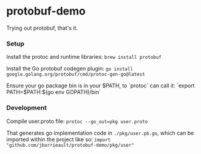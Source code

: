 # protobuf-demo

Trying out protobuf, that's it.

### Setup

Install the protoc and runtime libraries:
`brew install protobuf`

Install the Go protobuf codegen plugin:
`go install google.golang.org/protobuf/cmd/protoc-gen-go@latest`

Ensure your go package bin is in your $PATH, to `protoc` can call it:
`export PATH=$PATH:$(go env GOPATH)/bin`

### Development

Compile user.proto file:
`protoc --go_out=pkg user.proto`

That generates go implementation code in `./pkg/user.pb.go`, which can be imported within the project like so:
`import "github.com/jbarrieault/protobuf-demo/pkg/user"`

